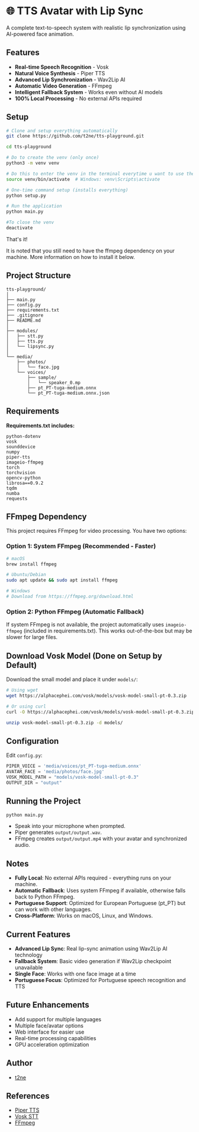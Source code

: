 # 🌐 TTS Avatar with Lip Sync

A complete text-to-speech system with realistic lip synchronization using AI-powered face animation.

## Features

- **Real-time Speech Recognition** - Vosk
- **Natural Voice Synthesis** - Piper TTS
- **Advanced Lip Synchronization** - Wav2Lip AI
- **Automatic Video Generation** - FFmpeg
- **Intelligent Fallback System** - Works even without AI models
- **100% Local Processing** - No external APIs required

## Setup

```bash
# Clone and setup everything automatically
git clone https://github.com/t2ne/tts-playground.git

cd tts-playground

# Do to create the venv (only once)
python3 -m venv venv

# Do this to enter the venv in the terminal everytime u want to use the project
source venv/bin/activate  # Windows: venv\Scripts\activate

# One-time command setup (installs everything)
python setup.py

# Run the application
python main.py

#To close the venv
deactivate
```

That's it!

It is noted that you still need to have the ffmpeg dependency on your machine. More information on how to install it below.

## Project Structure

```
tts-playground/
│
├── main.py
├── config.py
├── requirements.txt
├── .gitignore
├── README.md
│
├── modules/
│   ├── stt.py
│   ├── tts.py
│   └── lipsync.py
│
└── media/
    ├── photos/
    │   └── face.jpg
    └── voices/
        ├── sample/
        │   └── speaker_0.mp
        ├── pt_PT-tuga-medium.onnx
        └── pt_PT-tuga-medium.onnx.json
```

## Requirements

**Requirements.txt includes:**

```
python-dotenv
vosk
sounddevice
numpy
piper-tts
imageio-ffmpeg
torch
torchvision
opencv-python
librosa==0.9.2
tqdm
numba
requests
```

## FFmpeg Dependency

This project requires FFmpeg for video processing. You have two options:

### Option 1: System FFmpeg (Recommended - Faster)

```bash
# macOS
brew install ffmpeg

# Ubuntu/Debian
sudo apt update && sudo apt install ffmpeg

# Windows
# Download from https://ffmpeg.org/download.html
```

### Option 2: Python FFmpeg (Automatic Fallback)

If system FFmpeg is not available, the project automatically uses `imageio-ffmpeg` (included in requirements.txt).
This works out-of-the-box but may be slower for large files.

## Download Vosk Model (Done on Setup by Default)

Download the small model and place it under `models/`:

```bash
# Using wget
wget https://alphacephei.com/vosk/models/vosk-model-small-pt-0.3.zip

# Or using curl
curl -O https://alphacephei.com/vosk/models/vosk-model-small-pt-0.3.zip

unzip vosk-model-small-pt-0.3.zip -d models/
```

## Configuration

Edit `config.py`:

```python
PIPER_VOICE = 'media/voices/pt_PT-tuga-medium.onnx'
AVATAR_FACE = 'media/photos/face.jpg'
VOSK_MODEL_PATH = "models/vosk-model-small-pt-0.3"
OUTPUT_DIR = "output"
```

## Running the Project

```bash
python main.py
```

- Speak into your microphone when prompted.
- Piper generates `output/output.wav`.
- FFmpeg creates `output/output.mp4` with your avatar and synchronized audio.

## Notes

- **Fully Local**: No external APIs required - everything runs on your machine.
- **Automatic Fallback**: Uses system FFmpeg if available, otherwise falls back to Python FFmpeg.
- **Portuguese Support**: Optimized for European Portuguese (pt_PT) but can work with other languages.
- **Cross-Platform**: Works on macOS, Linux, and Windows.

## Current Features

- **Advanced Lip Sync**: Real lip-sync animation using Wav2Lip AI technology
- **Fallback System**: Basic video generation if Wav2Lip checkpoint unavailable
- **Single Face**: Works with one face image at a time
- **Portuguese Focus**: Optimized for Portuguese speech recognition and TTS

## Future Enhancements

- Add support for multiple languages
- Multiple face/avatar options
- Web interface for easier use
- Real-time processing capabilities
- GPU acceleration optimization

## Author

- [t2ne](https://github.com/t2ne)

## References

- [Piper TTS](https://github.com/rhasspy/piper)
- [Vosk STT](https://alphacephei.com/vosk/)
- [FFmpeg](https://ffmpeg.org/)
